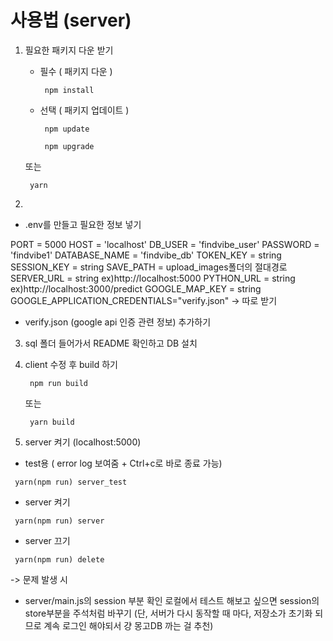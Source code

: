 # 사용법 (server)

1. 필요한 패키지 다운 받기

   - 필수 ( 패키지 다운 )
      <pre><code> npm install </code></pre>
   - 선택 ( 패키지 업데이트 )
      <pre><code> npm update </code></pre>
      <pre><code> npm upgrade </code></pre>

   또는
      <pre><code> yarn </code></pre>

2.
- .env를 만들고 필요한 정보 넣기

PORT = 5000
HOST = 'localhost'
DB_USER = 'findvibe_user'
PASSWORD = 'findvibe1'
DATABASE_NAME = 'findvibe_db'
TOKEN_KEY = string 
SESSION_KEY = string
SAVE_PATH = upload_images폴더의 절대경로
SERVER_URL = string  ex)http://localhost:5000
PYTHON_URL = string  ex)http://localhost:3000/predict
GOOGLE_MAP_KEY = string
GOOGLE_APPLICATION_CREDENTIALS="verify.json" -> 따로 받기

- verify.json (google api 인증 관련 정보) 추가하기

3. sql 폴더 들어가서 README 확인하고 DB 설치

4. client 수정 후 build 하기
   <pre><code> npm run build </code></pre>

   또는
   <pre><code> yarn build </code></pre>

5. server 켜기 (localhost:5000)

- test용 ( error log 보여줌 + Ctrl+c로 바로 종료 가능)
<pre><code> yarn(npm run) server_test </code></pre>

- server 켜기
<pre><code> yarn(npm run) server </code></pre>

- server 끄기
<pre><code> yarn(npm run) delete </code></pre>

-> 문제 발생 시
- server/main.js의 session 부분 확인
로컬에서 테스트 해보고 싶으면 session의 store부분을 주석처럼 바꾸기
(단, 서버가 다시 동작할 때 마다, 저장소가 초기화 되므로 계속 로그인 해야되서 걍 몽고DB 까는 걸 추천)